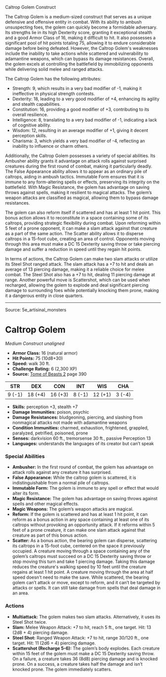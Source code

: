 <MonsterName/>Caltrop Golem</MonsterName>
<CreatureType/>Construct</CreatureType>

<summary>The Caltrop Golem is a medium-sized construct that serves as a unique defensive and offensive entity in combat. With its ability to ambush unsuspecting foes, the golem can quickly become a formidable adversary. Its strengths lie in its high Dexterity score, granting it exceptional stealth and a good Armor Class of 16, making it difficult to hit. It also possesses a significant pool of hit points totaling 75, allowing it to endure considerable damage before being defeated. However, the Caltrop Golem's weaknesses include the inability to take actions while scattered and vulnerability to adamantine weapons, which can bypass its damage resistances. Overall, the golem excels at controlling the battlefield by immobilizing opponents while delivering solid melee and ranged attacks.</summary>

<detail>

The Caltrop Golem has the following attributes: 
- Strength: 9, which results in a very bad modifier of -1, making it ineffective in physical strength contests. 
- Dexterity: 18, leading to a very good modifier of +4, enhancing its agility and stealth capabilities. 
- Constitution: 16, providing a good modifier of +3, contributing to its overall resilience. 
- Intelligence: 8, translating to a very bad modifier of -1, indicating a lack of cognitive ability. 
- Wisdom: 12, resulting in an average modifier of +1, giving it decent perception skills. 
- Charisma: 3, which yields a very bad modifier of -4, reflecting an inability to influence or charm others.

Additionally, the Caltrop Golem possesses a variety of special abilities. Its Ambusher ability grants it advantage on attack rolls against surprised creatures during the first round of combat, making it particularly deadly. The False Appearance ability allows it to appear as an ordinary pile of caltrops, aiding in ambush tactics. Immutable Form ensures that it is immune to any form-altering spells or effects, preserving its integrity on the battlefield. With Magic Resistance, the golem has advantage on saving throws against spells, making it resilient to magical attacks. The golem’s weapon attacks are classified as magical, allowing them to bypass damage resistances.

The golem can also reform itself if scattered and has at least 1 hit point. This bonus action allows it to reconstitute in a space containing some of its caltrops, providing strategic flexibility during combat. Upon reforming within 5 feet of a prone opponent, it can make a slam attack against that creature as a part of the same action. The Scatter ability allows it to disperse caltrops in a 15-foot cube, creating an area of control. Opponents moving through this area must make a DC 15 Dexterity saving throw or take piercing damage and suffer a reduction in speed until they regain hit points.

In terms of actions, the Caltrop Golem can make two slam attacks or utilize its Steel Shot ranged attack. The slam attack has a +7 to hit and deals an average of 13 piercing damage, making it a reliable choice for melee combat. The Steel Shot also has a +7 to hit, dealing 11 piercing damage at range. Another powerful move is Scattershot, which can be used when recharged, allowing the golem to explode and deal significant piercing damage to surrounding foes while potentially knocking them prone, making it a dangerous entity in close quarters.</detail>



---

Source: 5e_artisinal_monsters

# Caltrop Golem

*Medium* *Construct* *unaligned*

- **Armor Class:** 16 (natural armor)
- **Hit Points:** 75 (10d8+30)
- **Speed:** walk 30 ft.
- **Challenge Rating:** 6 (2,300 XP)
- **Source:** [Tome of Beasts 2](https://koboldpress.com/kpstore/product/tome-of-beasts-2-for-5th-edition) page 390

| STR | DEX | CON | INT | WIS | CHA |
| --- | --- | --- | --- | --- | --- |
| 9 (-1) | 18 (+4) | 16 (+3) | 8 (-1) | 12 (+1) | 3 (-4) |

- **Skills:** perception +3, stealth +7
- **Damage Immunities:** poison, psychic
- **Damage Resistances:** bludgeoning, piercing, and slashing from nonmagical attacks not made with adamantine weapons
- **Condition Immunities:** charmed, exhaustion, frightened, grappled, paralyzed, petrified, poisoned, prone
- **Senses:** darkvision 60 ft., tremorsense 30 ft., passive Perception 13
- **Languages:** understands the languages of its creator but can’t speak

### Special Abilities

- **Ambusher:** In the first round of combat, the golem has advantage on attack rolls against any creature it has surprised.
- **False Appearance:** While the caltrop golem is scattered, it is indistinguishable from a normal pile of caltrops.
- **Immutable Form:** The golem is immune to any spell or effect that would alter its form.
- **Magic Resistance:** The golem has advantage on saving throws against spells and other magical effects.
- **Magic Weapons:** The golem’s weapon attacks are magical.
- **Reform:** If the golem is scattered and has at least 1 hit point, it can reform as a bonus action in any space containing at least one of its caltrops without provoking an opportunity attack. If it reforms within 5 feet of a prone creature, it can make one slam attack against that creature as part of this bonus action.
- **Scatter:** As a bonus action, the bearing golem can disperse, scattering its caltrops in a 15-foot cube, centered on the space it previously occupied. A creature moving through a space containing any of the golem’s caltrops must succeed on a DC 15 Dexterity saving throw or stop moving this turn and take 1 piercing damage. Taking this damage reduces the creature's walking speed by 10 feet until the creature regains at least 1 hit point. A creature moving through the area at half speed doesn't need to make the save. While scattered, the bearing golem can’t attack or move, except to reform, and it can’t be targeted by attacks or spells. It can still take damage from spells that deal damage in an area.

### Actions

- **Multiattack:** The golem makes two slam attacks. Alternatively, it uses its Steel Shot twice.
- **Slam:** Melee Weapon Attack: +7 to hit, reach 5 ft., one target. Hit: 13 (2d8 + 4) piercing damage.
- **Steel Shot:** Ranged Weapon Attack: +7 to hit, range 30/120 ft., one target. Hit: 11 (2d6 + 4) piercing damage.
- **Scattershot (Recharge 5-6):** The golem’s body explodes. Each creature within 15 feet of the golem must make a DC 15 Dexterity saving throw. On a failure, a creature takes 36 (8d8) piercing damage and is knocked prone. On a success, a creature takes half the damage and isn’t knocked prone. The golem immediately scatters.





